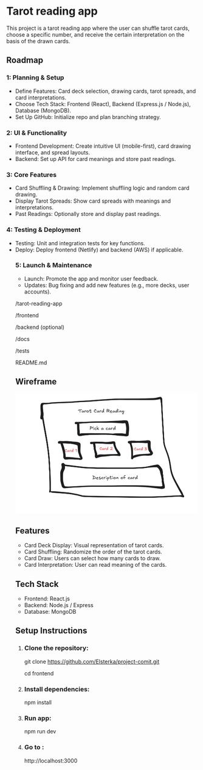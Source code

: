 <h1>Tarot reading app</h1>
<p>This project is a tarot reading app where the user can shuffle tarot cards, choose a specific number, and receive the certain interpretation on the basis of the drawn cards. </p>

<h2>Roadmap</h2>

<h3>1: Planning & Setup</h3>
<ul>
  <li>Define Features: Card deck selection, drawing cards, tarot spreads, and card interpretations.</li>
<li>Choose Tech Stack: Frontend (React), Backend (Express.js / Node.js), Database (MongoDB).</li>
<li>Set Up GitHub: Initialize repo and plan branching strategy.</li>
 </ul>
 
  <h3>2: UI & Functionality</h3>
<ul>
  <li>Frontend Development: Create intuitive UI (mobile-first), card drawing interface, and spread layouts.</li>
<li>Backend: Set up API for card meanings and store past readings.</li>
</ul>
 <h3>3: Core Features</h3>
 <ul>
<li>Card Shuffling & Drawing: Implement shuffling logic and random card drawing.</li>
<li>Display Tarot Spreads: Show card spreads with meanings and interpretations.</li>
<li>Past Readings: Optionally store and display past readings.</li>
</ul>
  <h3>4: Testing & Deployment</h3>
  <ul>
<li>Testing: Unit and integration tests for key functions.</li>
<li>Deploy: Deploy frontend (Netlify) and backend (AWS) if applicable.</li>

 <h3>5: Launch & Maintenance</h3>
 <ul>
<li>Launch: Promote the app and monitor user feedback.</li>
<li>Updates: Bug fixing and add new features (e.g., more decks, user accounts).</li>
</ul>

<p>/tarot-reading-app</p>
 <p> /frontend</p>
 <p> /backend (optional)</p>
 <p> /docs</p>
 <p> /tests</p>
<p>  README.md</p>

<h2>Wireframe</h2>
<img src="https://raw.githubusercontent.com/Elsterka/project-comit/refs/heads/main/Wireframe.png" alt="Wireframe for Tarot reading app">

<h2>Features</h2>
<ul>
  <li>Card Deck Display: Visual representation of tarot cards.</li>
<li>Card Shuffling: Randomize the order of the tarot cards. </li>
<li>Card Draw: Users can select how many cards to draw. </li>
<li>Card Interpretation: User can read meaning of the cards. </li>
  </ul>

  
<h2>Tech Stack</h2>
<ul>
<li>Frontend: React.js </li>
<li>Backend: Node.js  / Express </li>
<li>Database: MongoDB </li>  
</ul>

<h2>Setup Instructions</h2>
<ol>
<li> <h3>Clone the repository: </h3> </li>

git clone https://github.com/Elsterka/project-comit.git
<p> cd frontend </p>

<li> <h3> Install dependencies:</h3> </li>
<p>npm install </p>

<li> <h3> Run app: </h3> </li>
<p>npm run dev </p>

<li> <h3> Go to :</h3> </li> 
<p>http://localhost:3000 </p>
</ol>
